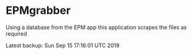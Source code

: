 # EPMgrabber
Using a database from the EPM app this application scrapes the files as required


Latest backup: Sun Sep 15 17:16:01 UTC 2019
